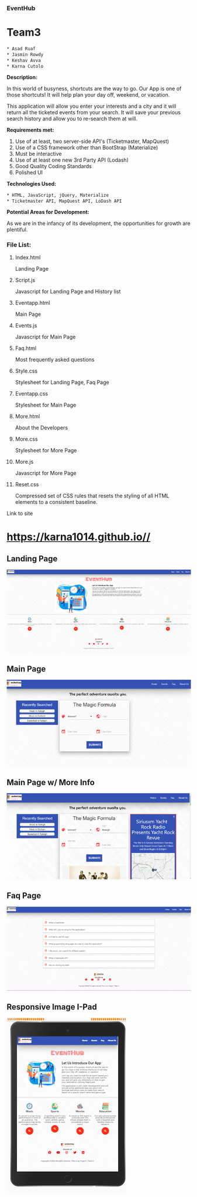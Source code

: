 
### EventHub

# Team3
    * Asad Ruaf
    * Jasmin Rowdy
    * Keshav Avva
    * Karna Cutolo

**Description:**

In this world of busyness, shortcuts are the way to go.  Our App is one of those shortcuts!  It will help plan your day off, weekend, or vacation.  

This application will allow you enter your interests and a city and it will return all the ticketed events from your search.  It will save your previous search history and allow you to re-search them at will. 

**Requirements met:**

1. Use of at least, two server-side API's (Ticketmaster, MapQuest) 
2. Use of a CSS framework other than BootStrap (Materialize)
3. Must be interactive
4. Use of at least one new 3rd Party API (Lodash)
5. Good Quality Coding Standards
6. Polished UI

**Technologies Used:**

    * HTML, JavaScript, jQuery, Materialize
    * Ticketmaster API, MapQuest API, LoDash API


**Potential Areas for Development:**

As we are in the infancy of its development, the opportunities for growth are plentiful.  



### File List:

1. Index.html
    
    Landing Page  

2. Script.js    
    
    Javascript for Landing Page and History list

3. Eventapp.html      

    Main Page

4. Events.js 

    Javascript for Main Page

5. Faq.html  

    Most frequently asked questions
   
6. Style.css         

    Stylesheet for Landing Page, Faq Page

7. Eventapp.css

    Stylesheet for Main Page

8. More.html

    About the Developers

9. More.css

    Stylesheet for More Page

10. More.js

    Javascript for More Page

8. Reset.css

    Compressed set of CSS rules that resets the styling of all HTML elements to a consistent baseline.


Link to site

# https://karna1014.github.io//


## Landing Page                            

![Landing Page](./Assets/Index.png)   

## Main Page
   
![Main Page](./Assets/Event.png)

## Main Page w/ More Info                  

![More Info](./Assets/Event+more.png) 

## Faq Page

![Faq Page](./Assets/Faq.png)

## Responsive Image I-Pad                  

![I-Pad View](./Assets/I-PadView.png) 












